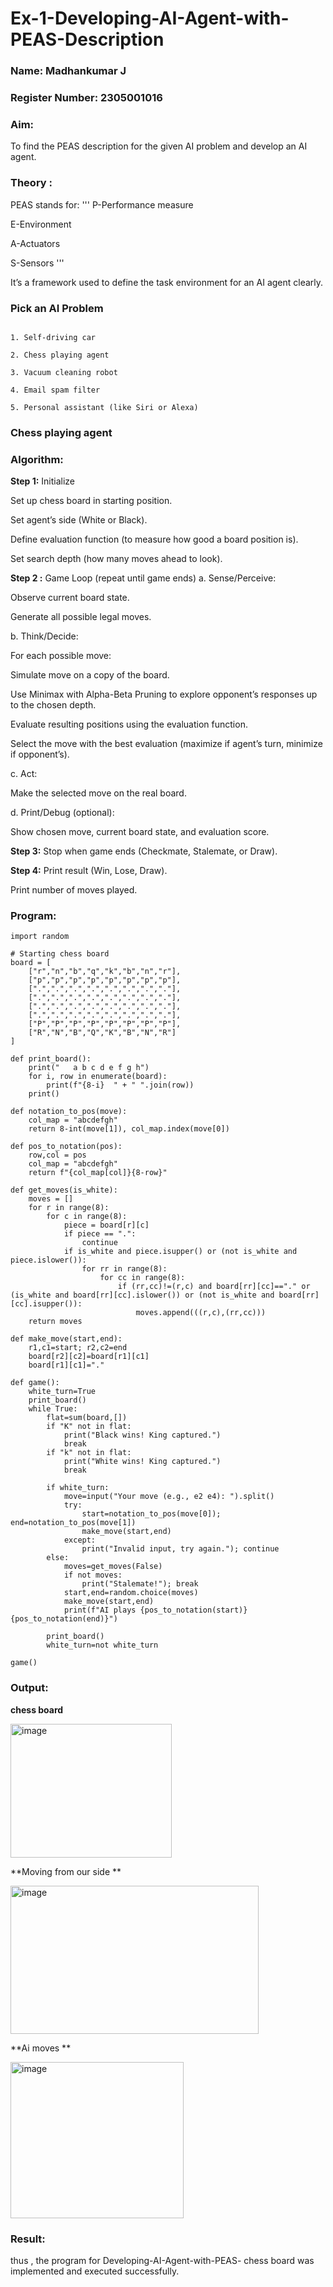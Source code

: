 # Ex-1-Developing-AI-Agent-with-PEAS-Description
### Name: Madhankumar J 

### Register Number: 2305001016

### Aim:
To find the PEAS description for the given AI problem and develop an AI agent.

### Theory :
PEAS stands for:
'''
P-Performance measure

E-Environment

A-Actuators

S-Sensors
'''

It’s a framework used to define the task environment for an AI agent clearly.

### Pick an AI Problem

```

1. Self-driving car

2. Chess playing agent

3. Vacuum cleaning robot

4. Email spam filter

5. Personal assistant (like Siri or Alexa)
```

### Chess playing agent
### Algorithm:
**Step 1:** Initialize

Set up chess board in starting position.

Set agent’s side (White or Black).

Define evaluation function (to measure how good a board position is).

Set search depth (how many moves ahead to look).

**Step 2 :** Game Loop (repeat until game ends)
a. Sense/Perceive:

Observe current board state.

Generate all possible legal moves.

b. Think/Decide:

For each possible move:

Simulate move on a copy of the board.

Use Minimax with Alpha-Beta Pruning to explore opponent’s responses up to the chosen depth.

Evaluate resulting positions using the evaluation function.

Select the move with the best evaluation (maximize if agent’s turn, minimize if opponent’s).

c. Act:

Make the selected move on the real board.

d. Print/Debug (optional):

Show chosen move, current board state, and evaluation score.

**Step 3:** Stop when game ends (Checkmate, Stalemate, or Draw).

**Step 4:**
Print result (Win, Lose, Draw).

Print number of moves played.

### Program:
```
import random

# Starting chess board
board = [
    ["r","n","b","q","k","b","n","r"],
    ["p","p","p","p","p","p","p","p"],
    [".",".",".",".",".",".",".","."],
    [".",".",".",".",".",".",".","."],
    [".",".",".",".",".",".",".","."],
    [".",".",".",".",".",".",".","."],
    ["P","P","P","P","P","P","P","P"],
    ["R","N","B","Q","K","B","N","R"]
]

def print_board():
    print("   a b c d e f g h")
    for i, row in enumerate(board):
        print(f"{8-i}  " + " ".join(row))
    print()

def notation_to_pos(move):
    col_map = "abcdefgh"
    return 8-int(move[1]), col_map.index(move[0])

def pos_to_notation(pos):
    row,col = pos
    col_map = "abcdefgh"
    return f"{col_map[col]}{8-row}"

def get_moves(is_white):
    moves = []
    for r in range(8):
        for c in range(8):
            piece = board[r][c]
            if piece == ".": 
                continue
            if is_white and piece.isupper() or (not is_white and piece.islower()):
                for rr in range(8):
                    for cc in range(8):
                        if (rr,cc)!=(r,c) and board[rr][cc]=="." or (is_white and board[rr][cc].islower()) or (not is_white and board[rr][cc].isupper()):
                            moves.append(((r,c),(rr,cc)))
    return moves

def make_move(start,end):
    r1,c1=start; r2,c2=end
    board[r2][c2]=board[r1][c1]
    board[r1][c1]="."

def game():
    white_turn=True
    print_board()
    while True:
        flat=sum(board,[])
        if "K" not in flat:
            print("Black wins! King captured.")
            break
        if "k" not in flat:
            print("White wins! King captured.")
            break

        if white_turn:
            move=input("Your move (e.g., e2 e4): ").split()
            try:
                start=notation_to_pos(move[0]); end=notation_to_pos(move[1])
                make_move(start,end)
            except:
                print("Invalid input, try again."); continue
        else:
            moves=get_moves(False)
            if not moves: 
                print("Stalemate!"); break
            start,end=random.choice(moves)
            make_move(start,end)
            print(f"AI plays {pos_to_notation(start)} {pos_to_notation(end)}")

        print_board()
        white_turn=not white_turn

game()

```
### Output:

**chess board** 

<img width="258" height="214" alt="image" src="https://github.com/user-attachments/assets/9dc95c5b-497d-4d75-89d5-7eb1ff5d7a56" />

**Moving from our side **

<img width="397" height="237" alt="image" src="https://github.com/user-attachments/assets/c9df8860-b997-409a-8ba0-e089f1fab6a6" />

**Ai moves **

<img width="277" height="250" alt="image" src="https://github.com/user-attachments/assets/181860fa-5fcd-4d08-8a6d-a54f406d29eb" />



### Result:

thus , the program for Developing-AI-Agent-with-PEAS- chess board was implemented and executed successfully.
